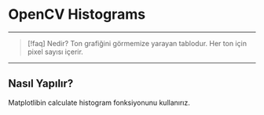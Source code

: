 # OpenCV Histograms

---

> [!faq] Nedir?
> Ton grafiğini görmemize yarayan tablodur. Her ton için
> pixel sayısı içerir.

---

## Nasıl Yapılır?

Matplotlibin calculate histogram fonksiyonunu kullanırız.
